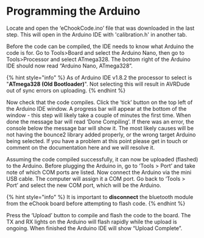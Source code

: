 # Programming the Arduino

Locate and open the ‘eChookCode.ino’ file that was downloaded in the last step. This will open in the Arduino IDE with 'calibration.h' in another tab.

Before the code can be compiled, the IDE needs to know what Arduino the code is for. Go to Tools&gt;Board and select the Arduino Nano, then go to Tools&gt;Processor and select ATmega328. The bottom right of the Arduino IDE should now read “Arduino Nano, ATmega328”.

{% hint style="info" %}
As of Arduino IDE v1.8.2 the processor to select is "**ATmega328 \(Old Bootloader\)**". Not selecting this will result in AVRDude out of sync errors on uploading.
{% endhint %}

Now check that the code compiles. Click the ‘tick’ button on the top left of the Arduino IDE window. A progress bar will appear at the bottom of the window - this step will likely take a couple of minutes the first time. When done the message bar will read ‘Done Compiling’. If there was an error, the console below the message bar will show it. The most likely causes will be not having the bounce2 library added properly, or the wrong target Arduino being selected. If you have a problem at this point please get in touch or comment on the documentation here and we will resolve it.

Assuming the code compiled successfully, it can now be uploaded \(flashed\) to the Arduino. Before plugging the Arduino in, go to ‘Tools &gt; Port’ and take note of which COM ports are listed. Now connect the Arduino via the mini USB cable. The computer will assign it a COM port. Go back to ‘Tools &gt; Port’ and select the new COM port, which will be the Arduino.

{% hint style="info" %}
It is important to **disconnect** the bluetooth module from the eChook board before attempting to flash code. 
{% endhint %}

Press the ‘Upload’ button to compile and flash the code to the board. The TX and RX lights on the Arduino will flash rapidly while the upload is ongoing. When finished the Arduino IDE will show “Upload Complete”.

